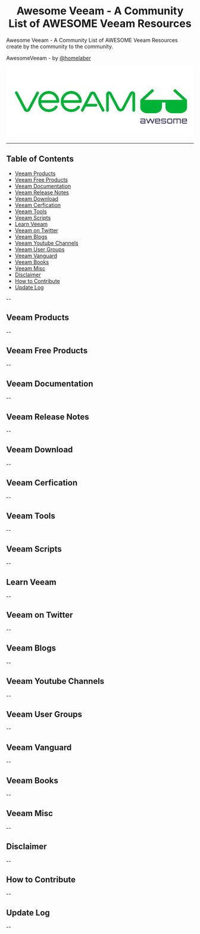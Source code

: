 <center> <H1>Awesome Veeam - A Community List of AWESOME Veeam Resources </H1> </center>

Awesome Veeam - A Community List of AWESOME Veeam Resources create by the community to the community.

AwesomeVeeam - by [@homelaber](#https://twitter.com/homelaber)

<center> <img src="media/veeamawesome.png" alt="AwesomeVeeam"></center>

---
<h2>Table of Contents</h2>

- [Veeam Products](#veeam-products)
- [Veeam Free Products](#veeam-free-products)
- [Veeam Documentation](#veeam-documentation)
- [Veeam Release Notes](#veeam-release-notes)
- [Veeam Download](#veeam-download)
- [Veeam Cerfication](#veeam-cerfication)
- [Veeam Tools](#veeam-tools)
- [Veeam Scripts](#veeam-scripts)
- [Learn Veeam](#learn-veeam)
- [Veeam on Twitter](#veeam-on-twitter)
- [Veeam Blogs](#veeam-blogs)
- [Veeam Youtube Channels](#veeam-youtube-channels)
- [Veeam User Groups](#veeam-user-groups)
- [Veeam Vanguard](#veeam-vanguard)
- [Veeam Books](#veeam-books)
- [Veeam Misc](#veeam-misc)
- [Disclaimer](#disclaimer)
- [How to Contribute](#how-to-contribute)
- [Update Log](#update-log)

--

## Veeam Products

--

## Veeam Free Products

--

## Veeam Documentation

--

## Veeam Release Notes

--

## Veeam Download

--

## Veeam Cerfication

--

## Veeam Tools

--

## Veeam Scripts

--

## Learn Veeam

--

## Veeam on Twitter

--

## Veeam Blogs

--

## Veeam Youtube Channels

--

## Veeam User Groups

--

## Veeam Vanguard

--

## Veeam Books

--

## Veeam Misc

--

## Disclaimer

--

## How to Contribute

--

## Update Log

--

